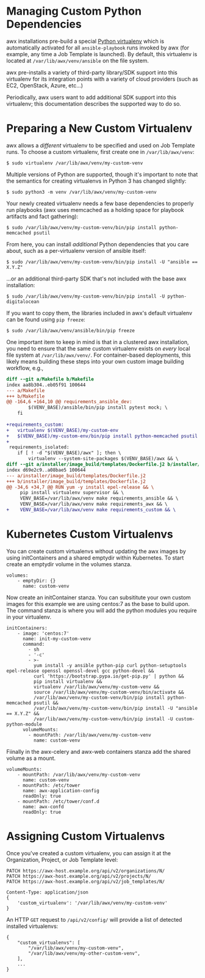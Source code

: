 Managing Custom Python Dependencies
===================================
awx installations pre-build a special [Python
virtualenv](https://pypi.python.org/pypi/virtualenv) which is automatically
activated for all `ansible-playbook` runs invoked by awx (for example, any time
a Job Template is launched).  By default, this virtualenv is located at
`/var/lib/awx/venv/ansible` on the file system.

awx pre-installs a variety of third-party library/SDK support into this
virtualenv for its integration points with a variety of cloud providers (such
as EC2, OpenStack, Azure, etc...)

Periodically, awx users want to add additional SDK support into this
virtualenv; this documentation describes the supported way to do so.

Preparing a New Custom Virtualenv
=================================
awx allows a _different_ virtualenv to be specified and used on Job Template
runs.  To choose a custom virtualenv, first create one in `/var/lib/awx/venv`:

    $ sudo virtualenv /var/lib/awx/venv/my-custom-venv

Multiple versions of Python are supported, though it's important to note that
the semantics for creating virtualenvs in Python 3 has changed slightly:

    $ sudo python3 -m venv /var/lib/awx/venv/my-custom-venv

Your newly created virtualenv needs a few base dependencies to properly run
playbooks (awx uses memcached as a holding space for playbook artifacts and
fact gathering):

    $ sudo /var/lib/awx/venv/my-custom-venv/bin/pip install python-memcached psutil

From here, you can install _additional_ Python dependencies that you care
about, such as a per-virtualenv version of ansible itself:

    $ sudo /var/lib/awx/venv/my-custom-venv/bin/pip install -U "ansible == X.Y.Z"

...or an additional third-party SDK that's not included with the base awx installation:

    $ sudo /var/lib/awx/venv/my-custom-venv/bin/pip install -U python-digitalocean

If you want to copy them, the libraries included in awx's default virtualenv
can be found using `pip freeze`:

    $ sudo /var/lib/awx/venv/ansible/bin/pip freeze

One important item to keep in mind is that in a clustered awx installation,
you need to ensure that the same custom virtualenv exists on _every_ local file
system at `/var/lib/awx/venv/`.  For container-based deployments, this likely
means building these steps into your own custom image building workflow, e.g.,

```diff
diff --git a/Makefile b/Makefile
index aa8b304..eb05f91 100644
--- a/Makefile
+++ b/Makefile
@@ -164,6 +164,10 @@ requirements_ansible_dev:
        $(VENV_BASE)/ansible/bin/pip install pytest mock; \
    fi
 
+requirements_custom:
+	virtualenv $(VENV_BASE)/my-custom-env
+	$(VENV_BASE)/my-custom-env/bin/pip install python-memcached psutil
+
 requirements_isolated:
    if [ ! -d "$(VENV_BASE)/awx" ]; then \
        virtualenv --system-site-packages $(VENV_BASE)/awx && \
diff --git a/installer/image_build/templates/Dockerfile.j2 b/installer/image_build/templates/Dockerfile.j2
index d69e2c9..a08bae5 100644
--- a/installer/image_build/templates/Dockerfile.j2
+++ b/installer/image_build/templates/Dockerfile.j2
@@ -34,6 +34,7 @@ RUN yum -y install epel-release && \
     pip install virtualenv supervisor && \
     VENV_BASE=/var/lib/awx/venv make requirements_ansible && \
     VENV_BASE=/var/lib/awx/venv make requirements_awx && \
+    VENV_BASE=/var/lib/awx/venv make requirements_custom && \
```

Kubernetes Custom Virtualenvs
=============================

You can create custom virtualenvs without updating the awx images by using initContainers and a shared emptydir within Kubernetes.  To start create an emptydir volume in the volumes stanza.

    volumes:
        - emptyDir: {}
          name: custom-venv

Now create an initContainer stanza.  You can subsititute your own custom images for this example we are using centos:7 as the base to build upon.  The command stanza is where you will add the python modules you require in your virtualenv.

    initContainers:
        - image: 'centos:7'
          name: init-my-custom-venv
          command:
            - sh
            - '-c'
            - >-
              yum install -y ansible python-pip curl python-setuptools epel-release openssl openssl-devel gcc python-devel &&
              curl 'https://bootstrap.pypa.io/get-pip.py' | python &&
              pip install virtualenv &&
              virtualenv /var/lib/awx/venv/my-custom-venv &&
              source /var/lib/awx/venv/my-custom-venv/bin/activate &&
              /var/lib/awx/venv/my-custom-venv/bin/pip install python-memcached psutil &&
              /var/lib/awx/venv/my-custom-venv/bin/pip install -U "ansible == X.Y.Z" &&
              /var/lib/awx/venv/my-custom-venv/bin/pip install -U custom-python-module
          volumeMounts:
            - mountPath: /var/lib/awx/venv/my-custom-venv
              name: custom-venv

Fiinally in the awx-celery and awx-web containers stanza add the shared volume as a mount.

    volumeMounts:
        - mountPath: /var/lib/awx/venv/my-custom-venv
          name: custom-venv
        - mountPath: /etc/tower
          name: awx-application-config
          readOnly: true
        - mountPath: /etc/tower/conf.d
          name: awx-confd
          readOnly: true

Assigning Custom Virtualenvs
============================
Once you've created a custom virtualenv, you can assign it at the Organization,
Project, or Job Template level:

    PATCH https://awx-host.example.org/api/v2/organizations/N/
    PATCH https://awx-host.example.org/api/v2/projects/N/
    PATCH https://awx-host.example.org/api/v2/job_templates/N/

    Content-Type: application/json
    {
        'custom_virtualenv': '/var/lib/awx/venv/my-custom-venv'
    }

An HTTP `GET` request to `/api/v2/config/` will provide a list of
detected installed virtualenvs:

    {
        "custom_virtualenvs": [
            "/var/lib/awx/venv/my-custom-venv",
            "/var/lib/awx/venv/my-other-custom-venv",
        ],
        ...
    }
